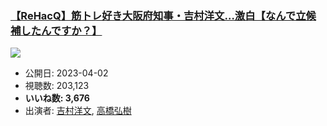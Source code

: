 ### [【ReHacQ】筋トレ好き大阪府知事・吉村洋文…激白【なんで立候補したんですか？】](https://www.youtube.com/watch?v=034PTMH22AE)
[![](https://img.youtube.com/vi/034PTMH22AE/sddefault.jpg)](https://www.youtube.com/watch?v=034PTMH22AE)
-   公開日: 2023-04-02
-   視聴数: 203,123
-   **いいね数: 3,676**
-   出演者: [吉村洋文](/rehacq_fan/people/吉村洋文 "wikilink"), [高橋弘樹](/rehacq_fan/people/高橋弘樹 "wikilink")
